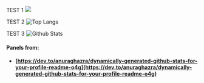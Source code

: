 TEST 1 ![](https://github-profile-summary-cards.vercel.app/api/cards/profile-details?username=datamesse&theme=synthwave)

TEST 2 ![Top Langs](https://github-readme-stats.vercel.app/api/top-langs/?username=datamesse&langs_count=8&theme=tokyonight)

TEST 3 ![Github Stats](https://github-readme-stats.vercel.app/api?username=datamesse&theme=tokyonight)


#### Panels from:
* **[https://dev.to/anuraghazra/dynamically-generated-github-stats-for-your-profile-readme-o4g](https://dev.to/anuraghazra/dynamically-generated-github-stats-for-your-profile-readme-o4g)**
